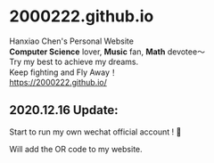 # 2000222.github.io
Hanxiao Chen's Personal Website <br>
**Computer Science** lover, **Music** fan,  **Math** devotee～<br>
Try my best to achieve my dreams. <br>
Keep fighting and Fly Away！<br>
https://2000222.github.io/

## 2020.12.16 Update: 
Start to run my own wechat official account ! :watermelon:

Will add the OR code to my website. 
